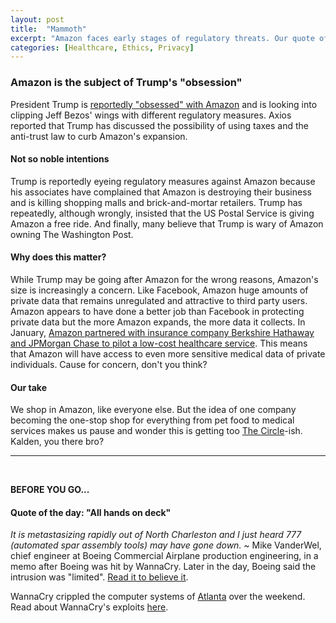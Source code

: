 ```yaml
---
layout: post
title:  "Mammoth"
excerpt: "Amazon faces early stages of regulatory threats. Our quote of the day is from Boeing's chief engineer."
categories: [Healthcare, Ethics, Privacy]
---
```


### Amazon is the subject of Trump's "obsession"

President Trump is <a href="https://www.axios.com/trump-regulation-amazon-facebook-646c642c-a2d7-454b-a9a9-cdc6e4eaef2c.html" target="_blank">reportedly "obsessed" with Amazon</a> and is looking into clipping Jeff Bezos' wings with different regulatory measures. Axios reported that Trump has discussed the possibility of using taxes and the anti-trust law to curb Amazon's expansion.

#### Not so noble intentions

Trump is reportedly eyeing regulatory measures against Amazon because his associates have complained that Amazon is destroying their business and is killing shopping malls and brick-and-mortar retailers. Trump has repeatedly, although wrongly, insisted that the US Postal Service is giving Amazon a free ride. And finally, many believe that Trump is wary of Amazon owning The Washington Post. 

#### Why does this matter?

While Trump may be going after Amazon for the wrong reasons, Amazon's size is increasingly a concern. Like Facebook, Amazon huge amounts of private data that remains unregulated and attractive to third party users. Amazon appears to have done a better job than Facebook in protecting private data but the more Amazon expands, the more data it collects. In January, <a href="https://www.sustainabilitymatters.info/healthcare/human%20rights/2018/01/31/amazon-healthcare.html" target="_blank">Amazon partnered with insurance company Berkshire Hathaway and JPMorgan Chase to pilot a low-cost healthcare service</a>. This means that Amazon will have access to even more sensitive medical data of private individuals. Cause for concern, don't you think?

#### Our take

We shop in Amazon, like everyone else. But the idea of one company becoming the one-stop shop for everything from pet food to medical services makes us pause and wonder this is getting too <a href="https://www.goodreads.com/book/show/18302455-the-circle" target="_blank">The Circle</a>-ish. Kalden, you there bro?

* * *
<br />

**BEFORE YOU GO...**

#### **Quote of the day: "All hands on deck"**

<em>It is metastasizing rapidly out of North Charleston and I just heard 777 (automated spar assembly tools) may have gone down.</em> ~ Mike VanderWel, chief engineer at Boeing Commercial Airplane production engineering, in a memo after Boeing was hit by WannaCry. Later in the day, Boeing said the intrusion was "limited". <a href="https://www.seattletimes.com/business/boeing-aerospace/boeing-hit-by-wannacry-virus-fears-it-could-cripple-some-jet-production/" target="_blank">Read it to believe it</a>.

WannaCry crippled the computer systems of <a href="https://www.cbsnews.com/news/atlanta-ransomware-attack-still-causing-chaos/" target="_blank">Atlanta</a> over the weekend. Read about WannaCry's exploits <a href="https://www.theregister.co.uk/2017/05/13/wannacrypt_ransomware_worm/" target="_blank">here</a>.     
